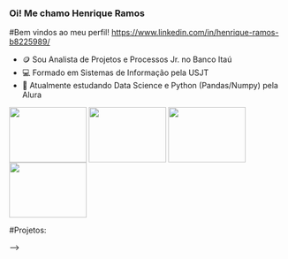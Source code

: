 ### Oi! Me chamo Henrique Ramos


#Bem vindos ao meu perfil!
https://www.linkedin.com/in/henrique-ramos-b8225989/

- 🪙 Sou Analista de Projetos e Processos Jr. no Banco Itaú
- 💻 Formado em Sistemas de Informação pela USJT
- 🌱 Atualmente estudando Data Science e Python (Pandas/Numpy) pela Alura


<img align="center" height="100" width="140" img src="https://cdn.jsdelivr.net/gh/devicons/devicon/icons/python/python-original-wordmark.svg" />
<img align="center" height="100" width="140" img src="https://cdn.jsdelivr.net/gh/devicons/devicon/icons/numpy/numpy-original-wordmark.svg" />
<img align="center" height="100" width="140" img src="https://cdn.jsdelivr.net/gh/devicons/devicon/icons/pandas/pandas-original-wordmark.svg" />
<img align="center" height="100" width="140" img src="https://cdn.jsdelivr.net/gh/devicons/devicon/icons/pytorch/pytorch-original-wordmark.svg" />
          
          

#Projetos:



-->
